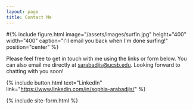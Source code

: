 ```yaml
---
layout: page
title: Contact Me
---
```


#{% include figure.html image="/assets/images/surfin.jpg" height="400" width="400" caption="I'll email you back when I'm done surfing!" position="center" %}

Please feel free to get in touch with me using the links or form below. You can also email me directly at sarabadjis@ucsb.edu. Looking forward to chatting with you soon!

{% include button.html text="LinkedIn" link="https://www.linkedin.com/in/sophia-arabadjis/" %} 

{% include site-form.html %}

